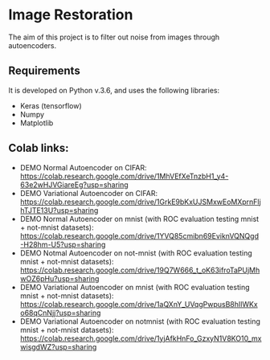 # Image Restoration
The aim of this project is to filter out noise from images through autoencoders.


## Requirements
It is developed on Python v.3.6, and uses the following libraries:
 - Keras (tensorflow)
 - Numpy
 - Matplotlib

## Colab links:

 - DEMO Normal Autoencoder on CIFAR: https://colab.research.google.com/drive/1MhVEfXeTnzbH1_y4-63e2wHJVGiareEg?usp=sharing
 - DEMO Variational Autoencoder on CIFAR: https://colab.research.google.com/drive/1GrkE9bKxUJSMxwEoMXprnFljhTJTE13U?usp=sharing
 - DEMO Normal Autoencoder on mnist (with ROC evaluation testing mnist + not-mnist datasets): https://colab.research.google.com/drive/1YVQ85cmibn69EviknVQNQgd-H28hm-U5?usp=sharing
 - DEMO Notmal Autoencoder on not-mnist (with ROC evaluation testing mnist + not-mnist datasets): https://colab.research.google.com/drive/19Q7W666_t_oK63ifroTaPUjMhwOZ6pHu?usp=sharing
 - DEMO Variational Autoencoder on mnist (with ROC evaluation testing mnist + not-mnist datasets): https://colab.research.google.com/drive/1aQXnY_UVqgPwpusB8hIlWKxo68qCnNjj?usp=sharing
 - DEMO Variational Autoencoder on notmnist (with ROC evaluation testing mnist + not-mnist datasets): https://colab.research.google.com/drive/1yjAfkHnFo_GzxyN1V8KO10_mxwisgdWZ?usp=sharing
